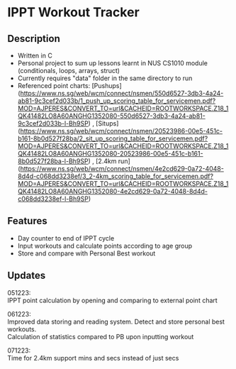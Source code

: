 # IPPT Workout Tracker 


## Description                                                                                                       
- Written in C                                                                                                       
- Personal project to sum up lessons learnt in NUS CS1010 module (conditionals, loops, arrays, struct)                                                                                                                         
- Currently requires "data" folder in the same directory to run
- Referenced point charts: [Pushups] (https://www.ns.sg/web/wcm/connect/nsmen/550d6527-3db3-4a24-ab81-9c3cef2d033b/1_push_up_scoring_table_for_servicemen.pdf?MOD=AJPERES&CONVERT_TO=url&CACHEID=ROOTWORKSPACE.Z18_1QK41482LO8A60ANGHG1352080-550d6527-3db3-4a24-ab81-9c3cef2d033b-l-Bh9SP) , [Situps] (https://www.ns.sg/web/wcm/connect/nsmen/20523986-00e5-451c-b161-8b0d527f28ba/2_sit_up_scoring_table_for_servicemen.pdf?MOD=AJPERES&CONVERT_TO=url&CACHEID=ROOTWORKSPACE.Z18_1QK41482LO8A60ANGHG1352080-20523986-00e5-451c-b161-8b0d527f28ba-l-Bh9SP) , [2.4km run] (https://www.ns.sg/web/wcm/connect/nsmen/4e2cd629-0a72-4048-8d4d-c068dd3238ef/3_2-4km_scoring_table_for_servicemen.pdf?MOD=AJPERES&CONVERT_TO=url&CACHEID=ROOTWORKSPACE.Z18_1QK41482LO8A60ANGHG1352080-4e2cd629-0a72-4048-8d4d-c068dd3238ef-l-Bh9SP)
                                                                                                                                 
## Features
- Day counter to end of IPPT cycle                                                                                                                               
- Input workouts and calculate points according to age group                                                                                                        
- Store and compare with Personal Best workout                                                                                                                           






## Updates                                                                                                                         
051223:                                                                                                                                                                                                                                                
IPPT point calculation by opening and comparing to external point chart

061223:                                                                                                                                                                                                                                                
Improved data storing and reading system. 
Detect and store personal best workouts.                                                                                      
Calculation of statistics compared to PB upon inputting workout

071223:                                                                                                                                                               
Time for 2.4km support mins and secs instead of just secs                                                                                                                                                               


